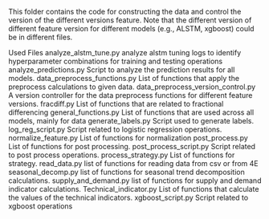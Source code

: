 This folder contains the code for constructing the data and control the version of the different versions feature. Note that the different version of different feature version for different models (e.g., ALSTM, xgboost) could be in different files.

Used Files
analyze_alstm_tune.py                   analyze alstm tuning logs to identify hyperparameter combinations for training and testing operations
analyze_predictions.py                  Script to analyze the prediction results for all models.
data_preprocess_functions.py            List of functions that apply the preprocess calculations to given data.
data_preprocess_version_control.py      A version controller for the data preprocess functions for different feature versions.
fracdiff.py                             List of functions that are related to fractional differencing
general_functions.py                    List of functions that are used across all models, mainly for data
generate_labels.py                      Script used to generate labels.
log_reg_script.py                       Script related to logistic regression operations.
normalize_feature.py                    List of functions for normalization
post_process.py                         List of functions for post processing.
post_process_script.py                  Script related to post process operations.
process_strategy.py                     List of functions for strategy.
read_data.py                            list of functions for reading data from csv or from 4E
seasonal_decomp.py                      list of functions for seasonal trend decomposition calculations.
supply_and_demand.py                    list of functions for supply and demand indicator calculations.
Technical_indicator.py                  List of functions that calculate the values of the technical indicators.
xgboost_script.py                       Script related to xgboost operations


